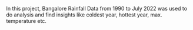 In this project, Bangalore Rainfall Data from 1990 to July 2022 was used to do analysis and find insights like coldest year, hottest year, max. temperature etc.
